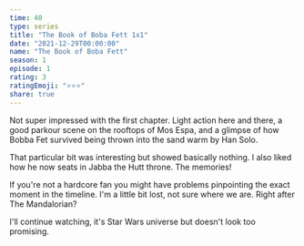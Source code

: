 ```yaml
---
time: 40
type: series
title: "The Book of Boba Fett 1x1"
date: "2021-12-29T00:00:00"
name: "The Book of Boba Fett"
season: 1
episode: 1
rating: 3
ratingEmoji: "⭐️⭐️⭐️"
share: true
---
```


Not super impressed with the first chapter. Light action here and there, a good parkour scene on the rooftops of Mos Espa, and a glimpse of how Bobba Fet survived being thrown into the sand warm by Han Solo.

That particular bit was interesting but showed basically nothing. I also liked how he now seats in Jabba the Hutt throne. The memories!

If you're not a hardcore fan you might have problems pinpointing the exact moment in the timeline. I'm a little bit lost, not sure where we are. Right after The Mandalorian?

I'll continue watching, it's Star Wars universe but doesn't look too promising.
